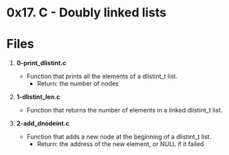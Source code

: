 # 0x17. C - Doubly linked lists

# Files
1. **0-print_dlistint.c**
   - Function that prints all the elements of a dlistint_t list.
     - Return: the number of nodes

2. **1-dlistint_len.c**
   - Function that returns the number of elements in a linked dlistint_t list.

3. **2-add_dnodeint.c**
   - Function that adds a new node at the beginning of a dlistint_t list.
     - Return: the address of the new element, or NULL if it failed

